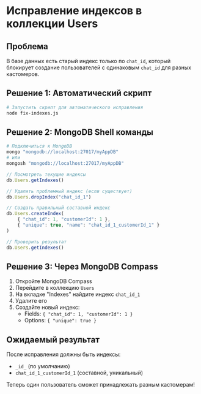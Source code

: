 # Исправление индексов в коллекции Users

## Проблема
В базе данных есть старый индекс только по `chat_id`, который блокирует создание пользователей с одинаковым `chat_id` для разных кастомеров.

## Решение 1: Автоматический скрипт

```bash
# Запустить скрипт для автоматического исправления
node fix-indexes.js
```

## Решение 2: MongoDB Shell команды

```bash
# Подключиться к MongoDB
mongo "mongodb://localhost:27017/myAppDB"
# или
mongosh "mongodb://localhost:27017/myAppDB"
```

```javascript
// Посмотреть текущие индексы
db.Users.getIndexes()

// Удалить проблемный индекс (если существует)
db.Users.dropIndex("chat_id_1")

// Создать правильный составной индекс
db.Users.createIndex(
    { "chat_id": 1, "customerId": 1 }, 
    { "unique": true, "name": "chat_id_1_customerId_1" }
)

// Проверить результат
db.Users.getIndexes()
```

## Решение 3: Через MongoDB Compass

1. Откройте MongoDB Compass
2. Перейдите в коллекцию `Users`
3. На вкладке "Indexes" найдите индекс `chat_id_1`
4. Удалите его
5. Создайте новый индекс:
   - Fields: `{ "chat_id": 1, "customerId": 1 }`
   - Options: `{ "unique": true }`

## Ожидаемый результат

После исправления должны быть индексы:
- `_id_` (по умолчанию)
- `chat_id_1_customerId_1` (составной, уникальный)

Теперь один пользователь сможет принадлежать разным кастомерам! 